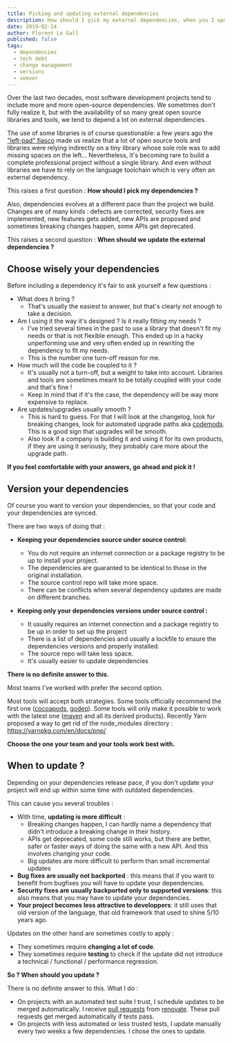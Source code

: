 ```yaml
---
title: Picking and updating external dependencies
description: How should I pick my external dependencies, when you I update those ?
date: 2019-02-24
author: Florent Le Gall
published: false
tags:
  - dependencies
  - tech debt
  - change management
  - versions
  - semver
---
```


Over the last two decades, most software development projects tend to include more and more open-source dependencies. We sometimes don't fully realize it, but with the availability of so many great open source libraries and tools, we tend to depend a lot on external dependencies.

The use of some libraries is of course questionable: a few years ago the ["left-pad" fiasco](https://www.theregister.co.uk/2016/03/23/npm_left_pad_chaos/) made us realize that a lot of open source tools and libraries were relying indirectly on a tiny library whose sole role was to add missing spaces on the left... Nevertheless, it's becoming rare to build a complete professional project without a single library. And even without libraries we have to rely on the language toolchain which is very often an external dependency.

This raises a first question :
**How should I pick my dependencies ?**

Also, dependencies evolves at a different pace than the project we build. Changes are of many kinds : defects are corrected, security fixes are implemented, new features gets added, new APIs are proposed and sometimes breaking changes happen, some APIs get deprecated.

This raises a second question :
**When should we update the external dependencies ?**

## Choose wisely your dependencies

Before including a dependency it's fair to ask yourself a few questions :

- What does it bring ?
  - That's usually the easiest to answer, but that's clearly not enough to take a decision.
- Am I using it the way it's designed ? Is it really fitting my needs ?
  - I've tried several times in the past to use a library that doesn't fit my needs or that is not flexible enough. This ended up in a hacky unperforming use and very often ended up in rewriting the dependency to fit my needs.
  - This is the number one turn-off reason for me.
- How much will the code be coupled to it ?
  - It's usually not a turn-off, but a weight to take into account. Libraries and tools are sometimes meant to be totally coupled with your code and that's fine !
  - Keep in mind that if it's the case, the dependency will be way more expensive to replace.
- Are updates/upgrades usually smooth ?
  - This is hard to guess. For that I will look at the changelog, look for breaking changes, look for automated upgrade paths aka [codemods](https://github.com/facebook/codemod). This is a good sign that upgrades will be smooth.
  - Also look if a company is building it and using it for its own products, if they are using it seriously, they probably care more about the upgrade path.

**If you feel comfortable with your answers, go ahead and pick it !**

## Version your dependencies

Of course you want to version your dependencies, so that your code and your dependencies are synced.

There are two ways of doing that :

- **Keeping your dependencies source under source control:**

  - You do not require an internet connection or a package registry to be up to install your project.
  - The dependencies are guaranted to be identical to those in the original installation.
  - The source control repo will take more space.
  - There can be conflicts when several dependency updates are made on different branches.

- **Keeping only your dependencies versions under source control :**
  - It usually requires an internet connection and a package registry to be up in order to set up the project
  - There is a list of dependencies and usually a lockfile to ensure the dependencies versions and properly installed.
  - The source repo will take less space.
  - It's usually easier to update dependencies

**There is no definite answer to this.**

Most teams I've worked with prefer the second option.

Most tools will accept both strategies.
Some tools officially recommend the first one ([cocoapods](https://guides.cocoapods.org/using/using-cocoapods.html), [godep](https://github.com/tools/godep#how-to-use-godep-with-a-new-project)).
Some tools will only make it possible to work with the latest one ([maven](https://maven.apache.org/) and all its derived products).
Recently Yarn proposed a way to get rid of the node_modules directory : https://yarnpkg.com/en/docs/pnp/

**Choose the one your team and your tools work best with.**

## When to update ?

Depending on your dependencies release pace, if you don't update your project will end up within some time with outdated dependencies.

This can cause you several troubles :

- With time, **updating is more difficult** :
  - Breaking changes happen, I can hardly name a dependency that didn't introduce a breaking change in their history.
  - APIs get deprecated, some code still works, but there are better, safer or faster ways of doing the same with a new API. And this involves changing your code.
  - Big updates are more difficult to perform than small incremental updates
- **Bug fixes are usually not backported** : this means that if you want to benefit from bugfixes you will have to update your dependencies.
- **Security fixes are usually backported only to supported versions**: this also means that you may have to update your dependencies.
- **Your project becomes less attractive to developpers**: it still uses that old version of the language, that old framework that used to shine 5/10 years ago.

Updates on the other hand are sometimes costly to apply :

- They sometimes require **changing a lot of code**.
- They sometimes require **testing** to check if the update did not introduce a technical / functional / performance regression.

**So ? When should you update ?**

There is no definite answer to this. What I do :

- On projects with an automated test suite I trust, I schedule updates to be merged automatically. I receive [pull requests](https://github.com/flegall/florent-legall-dot-com/pull/9) from [renovate](https://renovatebot.com/). These pull requests get merged automatically if tests pass.
- On projects with less automated or less trusted tests, I update manually every two weeks a few dependencies. I chose the ones to update.
